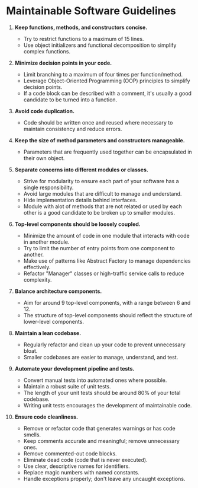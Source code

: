 # Maintainable Software Guidelines

1. **Keep functions, methods, and constructors concise.**
    - Try to restrict functions to a maximum of 15 lines.
    - Use object initializers and functional decomposition to simplify complex functions.
  
2. **Minimize decision points in your code.**
    - Limit branching to a maximum of four times per function/method.
    - Leverage Object-Oriented Programming (OOP) principles to simplify decision points.
    - If a code block can be described with a comment, it's usually a good candidate to be turned into a function.

3. **Avoid code duplication.**
    - Code should be written once and reused where necessary to maintain consistency and reduce errors.

4. **Keep the size of method parameters and constructors manageable.**
    - Parameters that are frequently used together can be encapsulated in their own object.

5. **Separate concerns into different modules or classes.**
    - Strive for modularity to ensure each part of your software has a single responsibility.
    - Avoid large modules that are difficult to manage and understand.
    - Hide implementation details behind interfaces.
    - Module with alot of methods that are not related or used by each other is a good candidate to be broken up to smaller modules.

6. **Top-level components should be loosely coupled.**
    - Minimize the amount of code in one module that interacts with code in another module.
    - Try to limit the number of entry points from one component to another.
    - Make use of patterns like Abstract Factory to manage dependencies effectively.
    - Refactor "Manager" classes or high-traffic service calls to reduce complexity.

7. **Balance architecture components.**
    - Aim for around 9 top-level components, with a range between 6 and 12.
    - The structure of top-level components should reflect the structure of lower-level components.

8. **Maintain a lean codebase.**
    - Regularly refactor and clean up your code to prevent unnecessary bloat.
    - Smaller codebases are easier to manage, understand, and test.

9. **Automate your development pipeline and tests.**
    - Convert manual tests into automated ones where possible.
    - Maintain a robust suite of unit tests.
    - The length of your unit tests should be around 80% of your total codebase.
    - Writing unit tests encourages the development of maintainable code.

10. **Ensure code cleanliness.**
    - Remove or refactor code that generates warnings or has code smells.
    - Keep comments accurate and meaningful; remove unnecessary ones.
    - Remove commented-out code blocks.
    - Eliminate dead code (code that is never executed).
    - Use clear, descriptive names for identifiers.
    - Replace magic numbers with named constants.
    - Handle exceptions properly; don't leave any uncaught exceptions.
